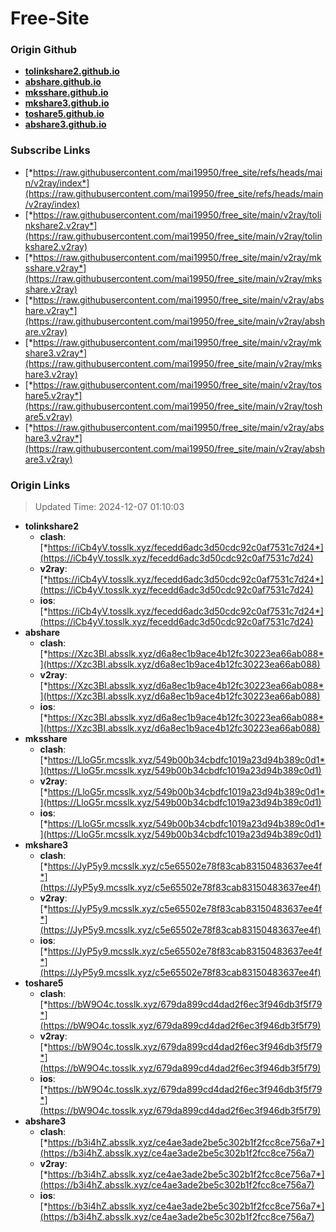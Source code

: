 # Free-Site

### Origin Github

- [**tolinkshare2.github.io**](https://github.com/tolinkshare2/tolinkshare2.github.io)
- [**abshare.github.io**](https://github.com/abshare/abshare.github.io)
- [**mksshare.github.io**](https://github.com/mksshare/mksshare.github.io)
- [**mkshare3.github.io**](https://github.com/mkshare3/mkshare3.github.io)
- [**toshare5.github.io**](https://github.com/toshare5/toshare5.github.io)
- [**abshare3.github.io**](https://github.com/abshare3/abshare3.github.io)

### Subscribe Links

- [*https://raw.githubusercontent.com/mai19950/free_site/refs/heads/main/v2ray/index*](https://raw.githubusercontent.com/mai19950/free_site/refs/heads/main/v2ray/index)
- [*https://raw.githubusercontent.com/mai19950/free_site/main/v2ray/tolinkshare2.v2ray*](https://raw.githubusercontent.com/mai19950/free_site/main/v2ray/tolinkshare2.v2ray)
- [*https://raw.githubusercontent.com/mai19950/free_site/main/v2ray/mksshare.v2ray*](https://raw.githubusercontent.com/mai19950/free_site/main/v2ray/mksshare.v2ray)
- [*https://raw.githubusercontent.com/mai19950/free_site/main/v2ray/abshare.v2ray*](https://raw.githubusercontent.com/mai19950/free_site/main/v2ray/abshare.v2ray)
- [*https://raw.githubusercontent.com/mai19950/free_site/main/v2ray/mkshare3.v2ray*](https://raw.githubusercontent.com/mai19950/free_site/main/v2ray/mkshare3.v2ray)
- [*https://raw.githubusercontent.com/mai19950/free_site/main/v2ray/toshare5.v2ray*](https://raw.githubusercontent.com/mai19950/free_site/main/v2ray/toshare5.v2ray)
- [*https://raw.githubusercontent.com/mai19950/free_site/main/v2ray/abshare3.v2ray*](https://raw.githubusercontent.com/mai19950/free_site/main/v2ray/abshare3.v2ray)

### Origin Links

> Updated Time: 2024-12-07 01:10:03

- **tolinkshare2**
  - **clash**: [*https://iCb4yV.tosslk.xyz/fecedd6adc3d50cdc92c0af7531c7d24*](https://iCb4yV.tosslk.xyz/fecedd6adc3d50cdc92c0af7531c7d24)
  - **v2ray**: [*https://iCb4yV.tosslk.xyz/fecedd6adc3d50cdc92c0af7531c7d24*](https://iCb4yV.tosslk.xyz/fecedd6adc3d50cdc92c0af7531c7d24)
  - **ios**: [*https://iCb4yV.tosslk.xyz/fecedd6adc3d50cdc92c0af7531c7d24*](https://iCb4yV.tosslk.xyz/fecedd6adc3d50cdc92c0af7531c7d24)
- **abshare**
  - **clash**: [*https://Xzc3BI.absslk.xyz/d6a8ec1b9ace4b12fc30223ea66ab088*](https://Xzc3BI.absslk.xyz/d6a8ec1b9ace4b12fc30223ea66ab088)
  - **v2ray**: [*https://Xzc3BI.absslk.xyz/d6a8ec1b9ace4b12fc30223ea66ab088*](https://Xzc3BI.absslk.xyz/d6a8ec1b9ace4b12fc30223ea66ab088)
  - **ios**: [*https://Xzc3BI.absslk.xyz/d6a8ec1b9ace4b12fc30223ea66ab088*](https://Xzc3BI.absslk.xyz/d6a8ec1b9ace4b12fc30223ea66ab088)
- **mksshare**
  - **clash**: [*https://LloG5r.mcsslk.xyz/549b00b34cbdfc1019a23d94b389c0d1*](https://LloG5r.mcsslk.xyz/549b00b34cbdfc1019a23d94b389c0d1)
  - **v2ray**: [*https://LloG5r.mcsslk.xyz/549b00b34cbdfc1019a23d94b389c0d1*](https://LloG5r.mcsslk.xyz/549b00b34cbdfc1019a23d94b389c0d1)
  - **ios**: [*https://LloG5r.mcsslk.xyz/549b00b34cbdfc1019a23d94b389c0d1*](https://LloG5r.mcsslk.xyz/549b00b34cbdfc1019a23d94b389c0d1)
- **mkshare3**
  - **clash**: [*https://JyP5y9.mcsslk.xyz/c5e65502e78f83cab83150483637ee4f*](https://JyP5y9.mcsslk.xyz/c5e65502e78f83cab83150483637ee4f)
  - **v2ray**: [*https://JyP5y9.mcsslk.xyz/c5e65502e78f83cab83150483637ee4f*](https://JyP5y9.mcsslk.xyz/c5e65502e78f83cab83150483637ee4f)
  - **ios**: [*https://JyP5y9.mcsslk.xyz/c5e65502e78f83cab83150483637ee4f*](https://JyP5y9.mcsslk.xyz/c5e65502e78f83cab83150483637ee4f)
- **toshare5**
  - **clash**: [*https://bW9O4c.tosslk.xyz/679da899cd4dad2f6ec3f946db3f5f79*](https://bW9O4c.tosslk.xyz/679da899cd4dad2f6ec3f946db3f5f79)
  - **v2ray**: [*https://bW9O4c.tosslk.xyz/679da899cd4dad2f6ec3f946db3f5f79*](https://bW9O4c.tosslk.xyz/679da899cd4dad2f6ec3f946db3f5f79)
  - **ios**: [*https://bW9O4c.tosslk.xyz/679da899cd4dad2f6ec3f946db3f5f79*](https://bW9O4c.tosslk.xyz/679da899cd4dad2f6ec3f946db3f5f79)
- **abshare3**
  - **clash**: [*https://b3i4hZ.absslk.xyz/ce4ae3ade2be5c302b1f2fcc8ce756a7*](https://b3i4hZ.absslk.xyz/ce4ae3ade2be5c302b1f2fcc8ce756a7)
  - **v2ray**: [*https://b3i4hZ.absslk.xyz/ce4ae3ade2be5c302b1f2fcc8ce756a7*](https://b3i4hZ.absslk.xyz/ce4ae3ade2be5c302b1f2fcc8ce756a7)
  - **ios**: [*https://b3i4hZ.absslk.xyz/ce4ae3ade2be5c302b1f2fcc8ce756a7*](https://b3i4hZ.absslk.xyz/ce4ae3ade2be5c302b1f2fcc8ce756a7)
